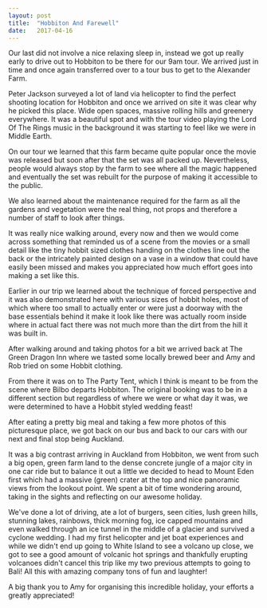 ```yaml
---
layout: post
title:  "Hobbiton And Farewell"
date:   2017-04-16
---
```


Our last did not involve a nice relaxing sleep in, instead we got up really
early to drive out to Hobbiton to be there for our 9am tour. We arrived just in
time and once again transferred over to a tour bus to get to the Alexander Farm.

Peter Jackson surveyed a lot of land via helicopter to find the perfect shooting
location for Hobbiton and once we arrived on site it was clear why he picked
this place. Wide open spaces, massive rolling hills and greenery everywhere. It
was a beautiful spot and with the tour video playing the Lord Of The Rings music
in the background it was starting to feel like we were in Middle Earth.

On our tour we learned that this farm became quite popular once the movie was
released but soon after that the set was all packed up. Nevertheless, people
would always stop by the farm to see where all the magic happened and eventually
the set was rebuilt for the purpose of making it accessible to the public.

We also learned about the maintenance required for the farm as all the gardens
and vegetation were the real thing, not props and therefore a number of staff to
look after things.

It was really nice walking around, every now and then we would come across
something that reminded us of a scene from the movies or a small detail like the
tiny hobbit sized clothes handing on the clothes line out the back or the
intricately painted design on a vase in a window that could have easily been
missed and makes you appreciated how much effort goes into making a set like
this.

Earlier in our trip we learned about the technique of forced perspective and it
was also demonstrated here with various sizes of hobbit holes, most of which
where too small to actually enter or were just a doorway with the base
essentials behind it make it look like there was actually room inside where in
actual fact there was not much more than the dirt from the hill it was built in.

After walking around and taking photos for a bit we arrived back at The Green
Dragon Inn where we tasted some locally brewed beer and Amy and Rob tried on
some Hobbit clothing.

From there it was on to The Party Tent, which I think is meant to be from the
scene where Bilbo departs Hobbiton. The original booking was to be in a
different section but regardless of where we were or what day it was, we were
determined to have a Hobbit styled wedding feast!

After eating a pretty big meal and taking a few more photos of this picturesque
place, we got back on our bus and back to our cars with our next and final stop
being Auckland.

It was a big contrast arriving in Auckland from Hobbiton, we went from such a
big open, green farm land to the dense concrete jungle of a major city in one
car ride but to balance it out a little we decided to head to Mount Eden first
which had a massive (green) crater at the top and nice panoramic views from the
lookout point. We spent a bit of time wondering around, taking in the sights and
reflecting on our awesome holiday.

We've done a lot of driving, ate a lot of burgers, seen cities, lush green
hills, stunning lakes, rainbows, thick morning fog, ice capped mountains and
even walked through an ice tunnel in the middle of a glacier and survived a
cyclone wedding. I had my first helicopter and jet boat experiences and while we
didn't end up going to White Island to see a volcano up close, we got to see a
good amount of volcanic hot springs and thankfully erupting volcanoes didn't
cancel this trip like my two previous attempts to going to Bali! All this with
amazing company tons of fun and laughter!


A big thank you to Amy for organising this incredible holiday, your efforts a
greatly appreciated!
